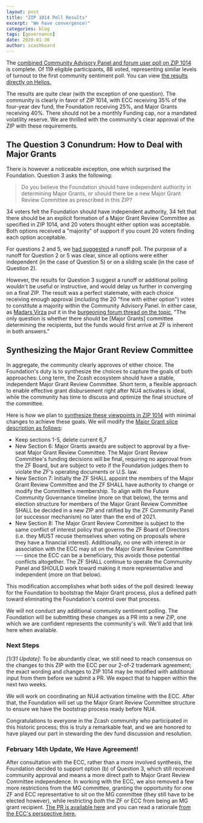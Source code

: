 ```yaml
---
layout: post
title: "ZIP 1014 Poll Results"
excerpt: "We have convergence!"
categories: blog
tags: [governance]
date: 2020-01-30
author: zcashboard
---
```


The [combined Community Advisory Panel and forum user poll on ZIP 1014](/blog/zip-1014-poll/) is complete. Of 119 eligible participants, 88 voted, representing similar levels of turnout to the first community sentiment poll. You can view [the results directly on Helios.](https://vote.heliosvoting.org/helios/elections/43b9bec8-39a1-11ea-914c-b6e34ffa859a/view)

The results are quite clear (with the exception of one question). The community is clearly in favor of ZIP 1014, with ECC receiving 35% of the four-year dev fund, the Foundation receiving 25%, and Major Grants receiving 40%. There should not be a monthly Funding cap, nor a mandated volatility reserve. We are thrilled with the community's clear approval of the ZIP with these requirements.

## The Question 3 Conundrum: How to Deal with Major Grants

There is however a noticeable exception, one which surprised the Foundation. Question 3 asks the following:

> Do you believe the Foundation should have independent authority in determining Major Grants, or should there be a new Major Grant Review Committee as prescribed in this ZIP?

34 voters felt the Foundation should have independent authority, 34 felt that there should be an explicit formation of a Major Grant Review Committee as specified in ZIP 1014, and 20 voters thought either option was acceptable. Both options received a "majority" of support if you count 20 voters finding each option acceptable.

For questions 2 and 5, we [had suggested](https://forum.zcashcommunity.com/t/community-sentiment-polling-results-nu4-and-draft-zip-1014/35560/475) a runoff poll. The purpose of a runoff for Question 2 or 5 was clear, since all options were either independent (in the case of Question 5) or on a sliding scale (in the case of Question 2).

However, the results for Question 3 suggest a runoff or additional polling wouldn't be useful or instructive, and would delay us further in converging on a final ZIP. The result was a perfect stalemate, with each choice receiving enough approval (including the 20 "fine with either option") votes to constitute a majority within the Community Advisory Panel. In either case, as [Madars Virza](https://madars.org/) put it in the [burgeoning forum thread on the topic](https://forum.zcashcommunity.com/t/major-grants-committee/35871/51), "The only question is whether there should be [Major Grants] committee determining the recipients, but the funds would first arrive at ZF is inherent in both answers."

## Synthesizing the Major Grant Review Committee

In aggregate, the community clearly approves of either choice. The Foundation's duty is to synthesize the choices to capture the goals of both approaches: Long term, the Zcash ecosystem should have a stable, independent Major Grant Review Committee. Short term, a flexible approach to enable effective grant disbursement right after NU4 activates is ideal, while the community has time to discuss and optimize the final structure of the committee.

Here is how we plan to [synthesize these viewpoints in ZIP 1014](https://zips.z.cash/zip-1014) with minimal changes to achieve these goals. We will modify the [Major Grant slice description as follows](https://zips.z.cash/zip-1014#zf-mg-slice-zcash-foundation-for-major-grants):
- Keep sections 1-5, delete current 6,7
- New Section 6: Major Grants awards are subject to approval by a five-seat Major Grant Review Committee. The Major Grant Review Committee's funding decisions will be final, requiring no approval from the ZF Board, but are subject to veto if the Foundation judges them to violate the ZF's operating documents or U.S. law.
- New Section 7: Initially the ZF SHALL appoint the members of the Major Grant Review Committee and the ZF SHALL have authority to change or modify the Committee's membership. To align with the Future Community Governance timeline (more on that below), the terms and election structure for members of the Major Grant Review Committee SHALL be decided in a new ZIP and ratified by the ZF Community Panel (or successor mechanism) no later than the end of 2021.
- New Section 8: The Major Grant Review Committee is subject to the same conflict of interest policy that governs the ZF Board of Directors (i.e. they MUST recuse themselves when voting on proposals where they have a financial interest). Additionally, no one with interest in or association with the ECC may sit on the Major Grant Review Committee --- since the ECC can be a beneficiary, this avoids those potential conflicts altogether. The ZF SHALL continue to operate the Community Panel and SHOULD work toward making it more representative and independent (more on that below).

This modification accomplishes what both sides of the poll desired: leeway for the Foundation to bootstrap the Major Grant process, plus a defined path toward eliminating the Foundation's control over that process.

We will not conduct any additional community sentiment polling. The Foundation will be submitting these changes as a PR into a new ZIP, one which we are confident represents the community's will. We'll add that link here when available.

### Next Steps

_[1/31 Update]_: To be abundantly clear, we still need to reach consensus on the changes to this ZIP with the ECC per our 2-of-2 trademark agreement; the exact wording and changes to ZIP 1014 may be modified with additional input from them before we submit a PR. We expect that to happen within the next two weeks.

We will work on coordinating an NU4 activation timeline with the ECC. After that, the Foundation will set up the Major Grant Review Committee structure to ensure we have the bootstrap process ready before NU4.

Congratulations to everyone in the Zcash community who participated in this historic process; this is truly a remarkable feat, and we are honored to have played our part in stewarding the dev fund discussion and resolution.

<h3 id="update">February 14th Update, We Have Agreement!</h3>

After consultation with the ECC, rather than a more involved synthesis, the Foundation decided to support option (b) of Question 3, which still received community approval and means a more direct path to Major Grant Review Committee independence. In working with the ECC, we also removed a few more restrictions from the MG committee, granting the opportunity for one ZF and ECC representative to sit on the MG committee (they still have to be elected however), while restricting _both_ the ZF or ECC from being an MG grant recipient. [The PR is available here](https://github.com/zcash/zips/pull/324) and you can read a rationale [from the ECC's perspective here.](https://forum.zcashcommunity.com/t/final-text-of-zip-1014/36002)
